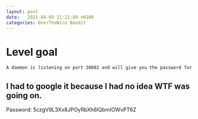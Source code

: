 ```yaml
---
layout: post
date:   2021-04-09 11:21:00 +0100
categories: OverTheWire Bandit
---
```


# Level goal
```bash
A daemon is listening on port 30002 and will give you the password for bandit25 if given the password for bandit24 and a secret numeric 4-digit pincode. There is no way to retrieve the pincode except by going through all of the 10000 combinations, called brute-forcing.
```

## I had to google it because I had no idea WTF was going on.

Password: 5czgV9L3Xx8JPOyRbXh6lQbmIOWvPT6Z